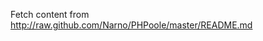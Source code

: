 <!--
title = Home
layout = default
menu = nav
content = http://raw.github.com/Narno/PHPoole/master/README.md
-->
Fetch content from http://raw.github.com/Narno/PHPoole/master/README.md

